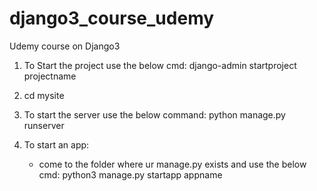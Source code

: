 # django3_course_udemy
Udemy course on Django3

1) To Start the project use the below cmd:
	django-admin startproject projectname
	
2) cd mysite

3) To start the server use the below command:
	python manage.py runserver
	
4) To start an app:
	- come to the folder where ur manage.py exists and use the below cmd:
	python3 manage.py startapp appname
	
	
